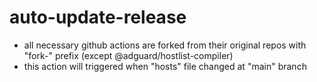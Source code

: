 # auto-update-release
- all necessary github actions are forked from their original repos with "fork-" prefix (except @adguard/hostlist-compiler)
- this action will triggered when "hosts" file changed at "main" branch
